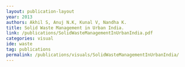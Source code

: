 ```yaml
---
layout: publication-layout
year: 2013
authors: Akhil S, Anuj N.K, Kunal V, Nandha K.
title: Solid Waste Management in Urban India.
link: /publications/SolidWasteManagementInUrbanIndia.pdf
categories: visual
ide: waste
tag: publications
permalink: /publications/visuals/SolidWasteManagementInUrbanIndia/
---
```

